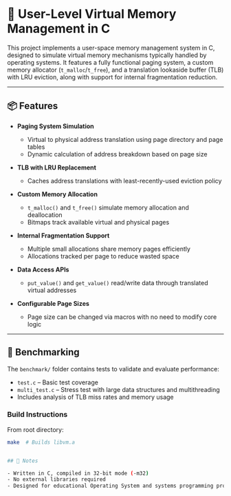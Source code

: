 # 🧠 User-Level Virtual Memory Management in C

This project implements a user-space memory management system in C, designed to simulate virtual memory mechanisms typically handled by operating systems. It features a fully functional paging system, a custom memory allocator (`t_malloc`/`t_free`), and a translation lookaside buffer (TLB) with LRU eviction, along with support for internal fragmentation reduction.

---

## 📦 Features

- **Paging System Simulation**
  - Virtual to physical address translation using page directory and page tables
  - Dynamic calculation of address breakdown based on page size

- **TLB with LRU Replacement**
  - Caches address translations with least-recently-used eviction policy

- **Custom Memory Allocation**
  - `t_malloc()` and `t_free()` simulate memory allocation and deallocation
  - Bitmaps track available virtual and physical pages

- **Internal Fragmentation Support**
  - Multiple small allocations share memory pages efficiently
  - Allocations tracked per page to reduce wasted space

- **Data Access APIs**
  - `put_value()` and `get_value()` read/write data through translated virtual addresses

- **Configurable Page Sizes**
  - Page size can be changed via macros with no need to modify core logic

---

## 🧪 Benchmarking

The `benchmark/` folder contains tests to validate and evaluate performance:

- `test.c` – Basic test coverage
- `multi_test.c` – Stress test with large data structures and multithreading
- Includes analysis of TLB miss rates and memory usage

### Build Instructions

From root directory:
```bash
make  # Builds libvm.a


## 📓 Notes

- Written in C, compiled in 32-bit mode (-m32)
- No external libraries required
- Designed for educational Operating System and systems programming projects